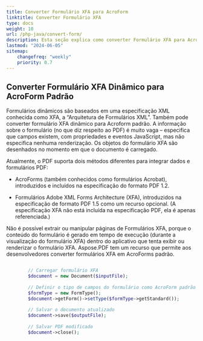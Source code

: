 ```yaml
---
title: Converter Formulário XFA para AcroForm
linktitle: Converter Formulário XFA
type: docs
weight: 10
url: /php-java/convert-form/
description: Esta seção explica como converter Formulário XFA para AcroForm com Aspose.PDF para PHP via Java.
lastmod: "2024-06-05"
sitemap:
    changefreq: "weekly"
    priority: 0.7
---
```


## Converter Formulário XFA Dinâmico para AcroForm Padrão

Formulários dinâmicos são baseados em uma especificação XML conhecida como XFA, a “Arquitetura de Formulários XML”. Também pode converter formulário XFA dinâmico para Acroform padrão. A informação sobre o formulário (no que diz respeito ao PDF) é muito vaga – especifica que campos existem, com propriedades e eventos JavaScript, mas não especifica nenhuma renderização. Os objetos do formulário XFA são desenhados no momento em que o documento é carregado.

Atualmente, o PDF suporta dois métodos diferentes para integrar dados e formulários PDF:

- AcroForms (também conhecidos como formulários Acrobat), introduzidos e incluídos na especificação do formato PDF 1.2.

- Formulários Adobe XML Forms Architecture (XFA), introduzidos na especificação de formato PDF 1.5 como um recurso opcional. (A especificação XFA não está incluída na especificação PDF, ela é apenas referenciada.)

Não é possível extrair ou manipular páginas de Formulários XFA, porque o conteúdo do formulário é gerado em tempo de execução (durante a visualização do formulário XFA) dentro do aplicativo que tenta exibir ou renderizar o formulário XFA. Aspose.PDF tem um recurso que permite aos desenvolvedores converter formulários XFA em AcroForms padrão.

```php

        // Carregar formulário XFA
        $document = new Document($inputFile);
        
        // Definir o tipo de campos do formulário como AcroForm padrão
        $formType = new FormType();
        $document->getForm()->setType($formType->getStandard());
            
        // Salvar o documento atualizado
        $document->save($outputFile);
        
        // Salvar PDF modificado    
        $document->close();
```